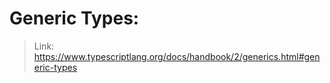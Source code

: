 # Generic Types:
> Link: https://www.typescriptlang.org/docs/handbook/2/generics.html#generic-types
